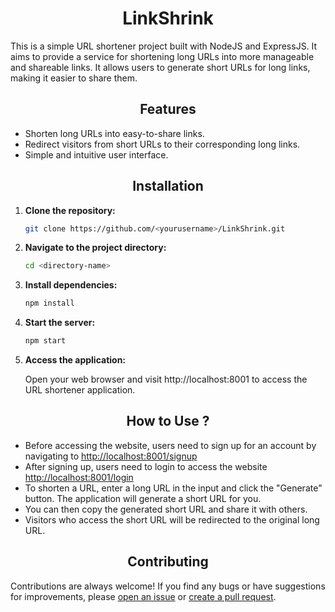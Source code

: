 <h1 align="center">LinkShrink</h1>

This is a simple URL shortener project built with NodeJS and ExpressJS. It aims to provide a service for shortening long URLs into more manageable and shareable links. It allows users to generate short URLs for long links, making it easier to share them.

<h2 align="center"> Features</h2>

- Shorten long URLs into easy-to-share links.
- Redirect visitors from short URLs to their corresponding long links.
- Simple and intuitive user interface.

<h2 align="center"> Installation</h2>

1. **Clone the repository:**

   ```bash
   git clone https://github.com/<yourusername>/LinkShrink.git
   ```

2. **Navigate to the project directory:**

   ```bash
   cd <directory-name>
   ```

3. **Install dependencies:**

   ```bash
   npm install
   ```

4. **Start the server:**

   ```bash
   npm start
   ```

5. **Access the application:**

   Open your web browser and visit http://localhost:8001 to access the URL shortener application.

<h2 align="center"> How to Use ?</h2>

- Before accessing the website, users need to sign up for an account by navigating to [http://localhost:8001/signup](http://localhost:8001/signup)
- After signing up, users need to login to access the website [http://localhost:8001/login](http://localhost:8001/login)
- To shorten a URL, enter a long URL in the input and click the "Generate" button. The application will generate a short URL for you.
- You can then copy the generated short URL and share it with others.
- Visitors who access the short URL will be redirected to the original long URL.

<h2 align="center"> Contributing</h2>

Contributions are always welcome! If you find any bugs or have suggestions for improvements, please [open an issue](link_to_issues) or [create a pull request](link_to_pull_requests).